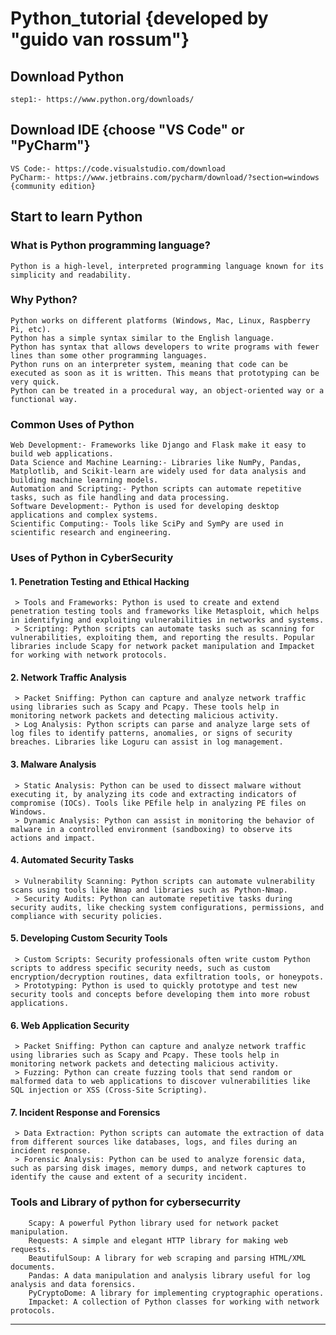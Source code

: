 # Python_tutorial {developed by "guido van rossum"}

## Download Python
    step1:- https://www.python.org/downloads/
    
## Download IDE {choose "VS Code" or "PyCharm"}
    VS Code:- https://code.visualstudio.com/download
    PyCharm:- https://www.jetbrains.com/pycharm/download/?section=windows  {community edition}

## Start to learn Python 
### What is Python programming language?
    Python is a high-level, interpreted programming language known for its simplicity and readability. 

### Why Python?
    Python works on different platforms (Windows, Mac, Linux, Raspberry Pi, etc).
    Python has a simple syntax similar to the English language.
    Python has syntax that allows developers to write programs with fewer lines than some other programming languages.
    Python runs on an interpreter system, meaning that code can be executed as soon as it is written. This means that prototyping can be very quick.
    Python can be treated in a procedural way, an object-oriented way or a functional way.

### Common Uses of Python
    Web Development:- Frameworks like Django and Flask make it easy to build web applications.
    Data Science and Machine Learning:- Libraries like NumPy, Pandas, Matplotlib, and Scikit-learn are widely used for data analysis and building machine learning models.
    Automation and Scripting:- Python scripts can automate repetitive tasks, such as file handling and data processing.
    Software Development:- Python is used for developing desktop applications and complex systems.
    Scientific Computing:- Tools like SciPy and SymPy are used in scientific research and engineering.

### Uses of Python in CyberSecurity
#### 1. Penetration Testing and Ethical Hacking
     > Tools and Frameworks: Python is used to create and extend penetration testing tools and frameworks like Metasploit, which helps in identifying and exploiting vulnerabilities in networks and systems.
     > Scripting: Python scripts can automate tasks such as scanning for vulnerabilities, exploiting them, and reporting the results. Popular libraries include Scapy for network packet manipulation and Impacket for working with network protocols.
#### 2. Network Traffic Analysis
     > Packet Sniffing: Python can capture and analyze network traffic using libraries such as Scapy and Pcapy. These tools help in monitoring network packets and detecting malicious activity.
     > Log Analysis: Python scripts can parse and analyze large sets of log files to identify patterns, anomalies, or signs of security breaches. Libraries like Loguru can assist in log management.
#### 3. Malware Analysis
     > Static Analysis: Python can be used to dissect malware without executing it, by analyzing its code and extracting indicators of compromise (IOCs). Tools like PEfile help in analyzing PE files on Windows.
     > Dynamic Analysis: Python can assist in monitoring the behavior of malware in a controlled environment (sandboxing) to observe its actions and impact.
#### 4. Automated Security Tasks
     > Vulnerability Scanning: Python scripts can automate vulnerability scans using tools like Nmap and libraries such as Python-Nmap.
     > Security Audits: Python can automate repetitive tasks during security audits, like checking system configurations, permissions, and compliance with security policies.
#### 5. Developing Custom Security Tools
     > Custom Scripts: Security professionals often write custom Python scripts to address specific security needs, such as custom encryption/decryption routines, data exfiltration tools, or honeypots.
     > Prototyping: Python is used to quickly prototype and test new security tools and concepts before developing them into more robust applications.
#### 6. Web Application Security
     > Packet Sniffing: Python can capture and analyze network traffic using libraries such as Scapy and Pcapy. These tools help in monitoring network packets and detecting malicious activity.
     > Fuzzing: Python can create fuzzing tools that send random or malformed data to web applications to discover vulnerabilities like SQL injection or XSS (Cross-Site Scripting).
#### 7. Incident Response and Forensics
     > Data Extraction: Python scripts can automate the extraction of data from different sources like databases, logs, and files during an incident response.
     > Forensic Analysis: Python can be used to analyze forensic data, such as parsing disk images, memory dumps, and network captures to identify the cause and extent of a security incident.

### Tools and Library of python for cybersecurrity
        Scapy: A powerful Python library used for network packet manipulation.
        Requests: A simple and elegant HTTP library for making web requests.
        BeautifulSoup: A library for web scraping and parsing HTML/XML documents.
        Pandas: A data manipulation and analysis library useful for log analysis and data forensics.
        PyCryptoDome: A library for implementing cryptographic operations.
        Impacket: A collection of Python classes for working with network protocols.

------------------------------------------------------------------------------------------------------------------------------------------------------------------
